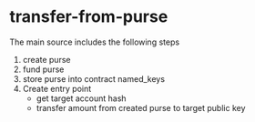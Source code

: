 # transfer-from-purse
The main source includes the following steps
1. create purse
2. fund purse
3. store purse into contract named_keys
4. Create entry point
   - get target account hash
   - transfer amount from created purse to target public key
